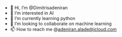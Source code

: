 - 👋 Hi, I’m @Dimitrisadeniran
- 👀 I’m interested in AI
- 🌱 I’m currently learning python
- 💞️ I’m looking to collaborate on machine learning
- 📫 How to reach me @adeniran.alade@icloud.com

<!---
Dimitrisadeniran/Dimitrisadeniran is a ✨ special ✨ repository because its `README.md` (this file) appears on your GitHub profile.
You can click the Preview link to take a look at your changes.
--->
